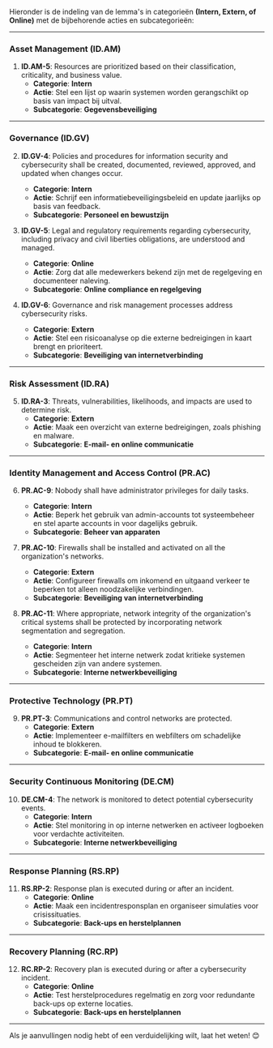 Hieronder is de indeling van de lemma's in categorieën **(Intern, Extern, of Online)** met de bijbehorende acties en subcategorieën:

---

### **Asset Management (ID.AM)**
1. **ID.AM-5**: Resources are prioritized based on their classification, criticality, and business value.  
   - **Categorie**: **Intern**  
   - **Actie**: Stel een lijst op waarin systemen worden gerangschikt op basis van impact bij uitval.  
   - **Subcategorie**: **Gegevensbeveiliging**

---

### **Governance (ID.GV)**
2. **ID.GV-4**: Policies and procedures for information security and cybersecurity shall be created, documented, reviewed, approved, and updated when changes occur.  
   - **Categorie**: **Intern**  
   - **Actie**: Schrijf een informatiebeveiligingsbeleid en update jaarlijks op basis van feedback.  
   - **Subcategorie**: **Personeel en bewustzijn**

3. **ID.GV-5**: Legal and regulatory requirements regarding cybersecurity, including privacy and civil liberties obligations, are understood and managed.  
   - **Categorie**: **Online**  
   - **Actie**: Zorg dat alle medewerkers bekend zijn met de regelgeving en documenteer naleving.  
   - **Subcategorie**: **Online compliance en regelgeving**

4. **ID.GV-6**: Governance and risk management processes address cybersecurity risks.  
   - **Categorie**: **Extern**  
   - **Actie**: Stel een risicoanalyse op die externe bedreigingen in kaart brengt en prioriteert.  
   - **Subcategorie**: **Beveiliging van internetverbinding**

---

### **Risk Assessment (ID.RA)**
5. **ID.RA-3**: Threats, vulnerabilities, likelihoods, and impacts are used to determine risk.  
   - **Categorie**: **Extern**  
   - **Actie**: Maak een overzicht van externe bedreigingen, zoals phishing en malware.  
   - **Subcategorie**: **E-mail- en online communicatie**

---

### **Identity Management and Access Control (PR.AC)**
6. **PR.AC-9**: Nobody shall have administrator privileges for daily tasks.  
   - **Categorie**: **Intern**  
   - **Actie**: Beperk het gebruik van admin-accounts tot systeembeheer en stel aparte accounts in voor dagelijks gebruik.  
   - **Subcategorie**: **Beheer van apparaten**

7. **PR.AC-10**: Firewalls shall be installed and activated on all the organization's networks.  
   - **Categorie**: **Extern**  
   - **Actie**: Configureer firewalls om inkomend en uitgaand verkeer te beperken tot alleen noodzakelijke verbindingen.  
   - **Subcategorie**: **Beveiliging van internetverbinding**

8. **PR.AC-11**: Where appropriate, network integrity of the organization's critical systems shall be protected by incorporating network segmentation and segregation.  
   - **Categorie**: **Intern**  
   - **Actie**: Segmenteer het interne netwerk zodat kritieke systemen gescheiden zijn van andere systemen.  
   - **Subcategorie**: **Interne netwerkbeveiliging**

---

### **Protective Technology (PR.PT)**
9. **PR.PT-3**: Communications and control networks are protected.  
   - **Categorie**: **Extern**  
   - **Actie**: Implementeer e-mailfilters en webfilters om schadelijke inhoud te blokkeren.  
   - **Subcategorie**: **E-mail- en online communicatie**

---

### **Security Continuous Monitoring (DE.CM)**
10. **DE.CM-4**: The network is monitored to detect potential cybersecurity events.  
    - **Categorie**: **Intern**  
    - **Actie**: Stel monitoring in op interne netwerken en activeer logboeken voor verdachte activiteiten.  
    - **Subcategorie**: **Interne netwerkbeveiliging**

---

### **Response Planning (RS.RP)**
11. **RS.RP-2**: Response plan is executed during or after an incident.  
    - **Categorie**: **Online**  
    - **Actie**: Maak een incidentresponsplan en organiseer simulaties voor crisissituaties.  
    - **Subcategorie**: **Back-ups en herstelplannen**

---

### **Recovery Planning (RC.RP)**
12. **RC.RP-2**: Recovery plan is executed during or after a cybersecurity incident.  
    - **Categorie**: **Online**  
    - **Actie**: Test herstelprocedures regelmatig en zorg voor redundante back-ups op externe locaties.  
    - **Subcategorie**: **Back-ups en herstelplannen**

---

Als je aanvullingen nodig hebt of een verduidelijking wilt, laat het weten! 😊